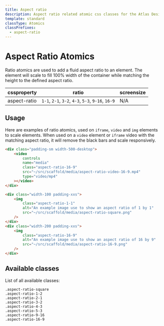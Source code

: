 ```yaml
---
title: Aspect ratio
description: Aspect ratio related atomic css classes for the Atlas Design System
template: standard
classType: Atomics
classPrefixes:
  - aspect-ratio
---
```


# Aspect Ratio Atomics

Ratio atomics are used to add a fluid aspect ratio to an element. The element will scale to fill 100% width of the container while matching the height to the defined aspect ratio.

| cssproperty  | ratio                                             | screensize |
| ------------ | ------------------------------------------------- | ---------- |
| aspect-ratio | `1-1`, `2-1`, `3-2`, `4-3`, `5-3`, `9-16`, `16-9` | N/A        |

## Usage

Here are examples of ratio atomics, used on `iframe`, `video` and `img` elements to scale elements. When used on a `video` element or `iframe` video with the matching aspect ratio, it will remove the black bars and scale responsively.

```html
<div class="padding-sm width-500-desktop">
	<video
		controls
		name="media"
		class="aspect-ratio-16-9"
		src="~/src/scaffold/media/aspect-ratio-video-16-9.mp4"
		type="video/mp4"
	></video>
</div>
```

```html
<div class="width-100 padding-xxs">
	<img
		class="aspect-ratio-1-1"
		alt="An example image use to show an aspect ratio of 1 by 1"
		src="~/src/scaffold/media/aspect-ratio-square.png"
	/>
</div>
<div class="width-200 padding-xxs">
	<img
		class="aspect-ratio-16-9"
		alt="An example image use to show an aspect ratio of 16 by 9"
		src="~/src/scaffold/media/aspect-ratio-16-9.png"
	/>
</div>
```

## Available classes

List of all available classes:

```atomics-filter
.aspect-ratio-square
.aspect-ratio-1-2
.aspect-ratio-2-1
.aspect-ratio-3-2
.aspect-ratio-4-3
.aspect-ratio-5-3
.aspect-ratio-9-16
.aspect-ratio-16-9
```
